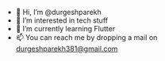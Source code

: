- 👋 Hi, I’m @durgeshparekh
- 👀 I’m interested in tech stuff
- 🌱 I’m currently learning Flutter
- 📫 You can reach me by dropping a mail on durgeshparekh381@gmail.com

<!---
durgeshparekh/durgeshparekh is a ✨ special ✨ repository because its `README.md` (this file) appears on your GitHub profile.
You can click the Preview link to take a look at your changes.
--->
